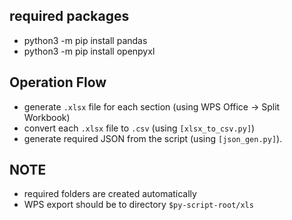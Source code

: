 ## required packages
 - python3 -m pip install pandas
 - python3 -m pip install openpyxl

## Operation Flow
 - generate `.xlsx` file for each section (using WPS Office -> Split Workbook)
 - convert each `.xlsx` file to `.csv` (using `[xlsx_to_csv.py]`)
 - generate required JSON from the script (using `[json_gen.py]`).

## NOTE
 - required folders are created automatically
 - WPS export should be to directory `$py-script-root/xls`
